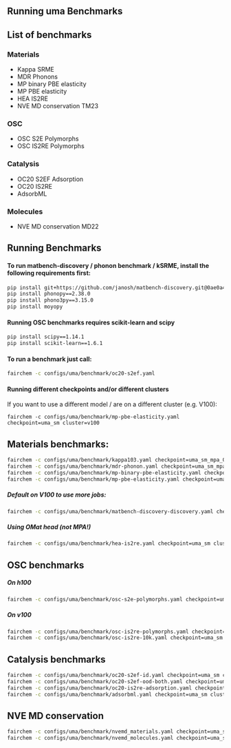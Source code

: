 Running uma Benchmarks
-----------------------
## List of benchmarks

### Materials
- Kappa SRME
- MDR Phonons
- MP binary PBE elasticity
- MP PBE elasticity
- HEA IS2RE
- NVE MD conservation TM23

### OSC
- OSC S2E Polymorphs
- OSC IS2RE Polymorphs

### Catalysis
- OC20 S2EF Adsorption
- OC20 IS2RE
- AdsorbML

### Molecules
- NVE MD conservation MD22

## Running Benchmarks

#### To run matbench-discovery / phonon benchmark / kSRME, install the following requirements first:

```bash
pip install git+https://github.com/janosh/matbench-discovery.git@0ae0a46ce767f12c252340970f1285b1c2d3fe23
pip install phonopy==2.38.0
pip install phono3py==3.15.0
pip install moyopy
```

#### Running OSC benchmarks requires scikit-learn and scipy
```bash
pip install scipy==1.14.1
pip install scikit-learn==1.6.1
```

#### To run a benchmark just call:
```bash
fairchem -c configs/uma/benchmark/oc20-s2ef.yaml
```

#### Running different checkpoints and/or different clusters
If you want to use a different model / are on a different cluster (e.g. V100):

```
fairchem -c configs/uma/benchmark/mp-pbe-elasticity.yaml checkpoint=uma_sm cluster=v100
```

## Materials benchmarks:
```bash
fairchem -c configs/uma/benchmark/kappa103.yaml checkpoint=uma_sm_mpa_0428 cluster=h100
fairchem -c configs/uma/benchmark/mdr-phonon.yaml checkpoint=uma_sm_mpa_0428 cluster=h100
fairchem -c configs/uma/benchmark/mp-binary-pbe-elasticity.yaml checkpoint=uma_sm_mpa_0428 cluster=h100
fairchem -c configs/uma/benchmark/mp-pbe-elasticity.yaml checkpoint=uma_sm_mpa_0428 cluster=h100
```
##### Default on V100 to use more jobs:

```bash
fairchem -c configs/uma/benchmark/matbench-discovery-discovery.yaml checkpoint=uma_sm_mpa_0428 cluster=v100
```

##### Using OMat head (not MPA!)
```bash
fairchem -c configs/uma/benchmark/hea-is2re.yaml checkpoint=uma_sm cluster=h100
```

## OSC benchmarks

##### On h100
```bash
fairchem -c configs/uma/benchmark/osc-s2e-polymorphs.yaml checkpoint=uma_sm cluster=h100
```
##### On v100

```bash
fairchem -c configs/uma/benchmark/osc-is2re-polymorphs.yaml checkpoint=uma_sm cluster=v100
fairchem -c configs/uma/benchmark/osc-is2re-10k.yaml checkpoint=uma_sm cluster=v100
```

## Catalysis benchmarks
```bash
fairchem -c configs/uma/benchmark/oc20-s2ef-id.yaml checkpoint=uma_sm cluster=h100
fairchem -c configs/uma/benchmark/oc20-s2ef-ood-both.yaml checkpoint=uma_sm cluster=h100
fairchem -c configs/uma/benchmark/oc20-is2re-adsorption.yaml checkpoint=uma_sm cluster=h100
fairchem -c configs/uma/benchmark/adsorbml.yaml checkpoint=uma_sm cluster=h100
```

## NVE MD conservation
```bash
fairchem -c configs/uma/benchmark/nvemd_materials.yaml checkpoint=uma_sm cluster=h100
fairchem -c configs/uma/benchmark/nvemd_molecules.yaml checkpoint=uma_sm cluster=h100
```
